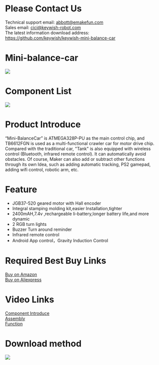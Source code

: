# Please Contact Us

Technical support email: abbott@emakefun.com </br>
Sales email: cici@keywish-robot.com </br>
The latest information download address: https://github.com/keywish/keywish-mini-balance-car

# Mini-balance-car
![](https://github.com/keywish/keywish-mini-balance-car/blob/master/Balance_car.jpg)
# Component List
![](https://github.com/keywish/keywish-mini-balance-car/blob/master/Component%20list.png)
# Product Introduce
“Mini-BalanceCar” is ATMEGA328P-PU as the main control chip, and TB6612FGN is used as a multi-functional crawler car for motor drive chip. Compared with the traditional car, "Tank" is also equipped with wireless control (Bluetooth, infrared remote control). It can automatically avoid obstacles. Of course, Maker can also add or subtract other functions through its own Idea, such as adding automatic tracking, PS2 gamepad, adding wifi control, robotic arm, etc.

# Feature
* JGB37-520 geared motor with Hall encoder</br>
* Integral stamping molding kit,easier Installation,tighter</br>
* 2400mAH,7.4v ,rechargeable li-battery,longer battery life,and more dynamic</br>
* 2 RGB turn lights</br>
* Buzzer Turn around reminder</br>
* Infrared remote control </br>
* Android App control，Gravity Induction Control</br>

# Required Best Buy Links
[Buy on Amazon](https://www.amazon.com/dp/B07GYKMPNS) </br>
[Buy on Aliexpress](https://www.aliexpress.com/store/product/Balance-Cars-for-Arduino-UNO-R3-Super-Starter-Kit-APP-RC-Remote-Control-Ultrasonic-Bluetooth-Module/3269016_32931621415.html)

# Video Links
[Component Introduce](https://www.youtube.com/watch?v=kNJLsK0ktvg)</br>
[Assembly](https://www.youtube.com/watch?v=GkZ6i4xQ3Gs)</br>
[Function](https://www.youtube.com/watch?v=o56ZacrzPBY&t=8s)</br>

# Download method
![](https://github.com/keywish/keywish-mini-balance-car/blob/master/Image.jpg)
